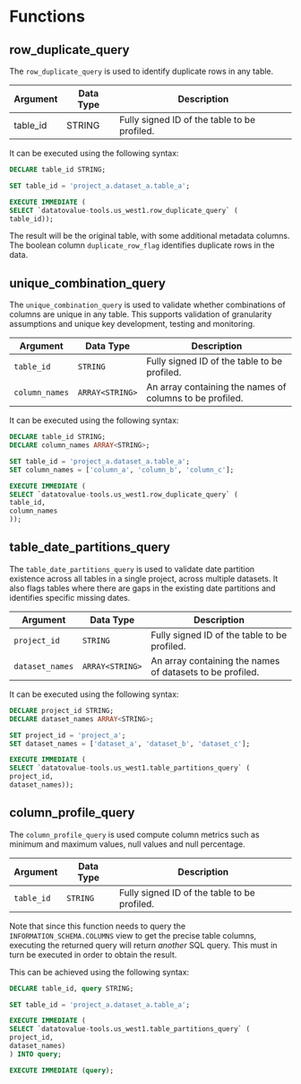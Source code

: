 # Functions

## row_duplicate_query
The `row_duplicate_query` is used to identify duplicate rows in any table.

Argument | Data Type | Description
--- | --- | ---
table_id | STRING | Fully signed ID of the table to be profiled.

It can be executed using the following syntax:

```sql
DECLARE table_id STRING;

SET table_id = 'project_a.dataset_a.table_a';

EXECUTE IMMEDIATE (
SELECT `datatovalue-tools.us_west1.row_duplicate_query` (
table_id));
```

The result will be the original table, with some additional metadata columns. The boolean column `duplicate_row_flag`  identifies duplicate rows in the data.

## unique_combination_query
The `unique_combination_query` is used to validate whether combinations of columns are unique in any table. This supports validation of granularity assumptions and unique key development, testing and monitoring.

Argument | Data Type | Description
--- | --- | ---
`table_id` | `STRING` | Fully signed ID of the table to be profiled.
`column_names` | `ARRAY<STRING>` | An array containing the names of columns to be profiled.

It can be executed using the following syntax:

```sql
DECLARE table_id STRING;
DECLARE column_names ARRAY<STRING>;

SET table_id = 'project_a.dataset_a.table_a';
SET column_names = ['column_a', 'column_b', 'column_c'];

EXECUTE IMMEDIATE (
SELECT `datatovalue-tools.us_west1.row_duplicate_query` (
table_id, 
column_names
));
```

## table_date_partitions_query
The `table_date_partitions_query` is used to validate date partition existence across all tables in a single project, across multiple datasets. It also flags tables where there are gaps in the existing date partitions and identifies specific missing dates.

Argument | Data Type | Description
--- | --- | ---
`project_id` | `STRING` | Fully signed ID of the table to be profiled.
`dataset_names` | `ARRAY<STRING>` | An array containing the names of datasets to be profiled.

It can be executed using the following syntax:

```sql
DECLARE project_id STRING;
DECLARE dataset_names ARRAY<STRING>;

SET project_id = 'project_a';
SET dataset_names = ['dataset_a', 'dataset_b', 'dataset_c'];

EXECUTE IMMEDIATE (
SELECT `datatovalue-tools.us_west1.table_partitions_query` (          
project_id, 
dataset_names));
```

## column_profile_query
The `column_profile_query` is used compute column metrics such as minimum and maximum values, null values and null percentage.

Argument | Data Type | Description
--- | --- | ---
`table_id` | `STRING` | Fully signed ID of the table to be profiled.

Note that since this function needs to query the `INFORMATION_SCHEMA.COLUMNS` view to get the precise table columns, executing the returned query will return _another_ SQL query. This must in turn be executed in order to obtain the result.

This can be achieved using the following syntax:

```sql
DECLARE table_id, query STRING;

SET table_id = 'project_a.dataset_a.table_a';

EXECUTE IMMEDIATE (
SELECT `datatovalue-tools.us_west1.table_partitions_query` (          
project_id, 
dataset_names)
) INTO query;

EXECUTE IMMEDIATE (query);
```